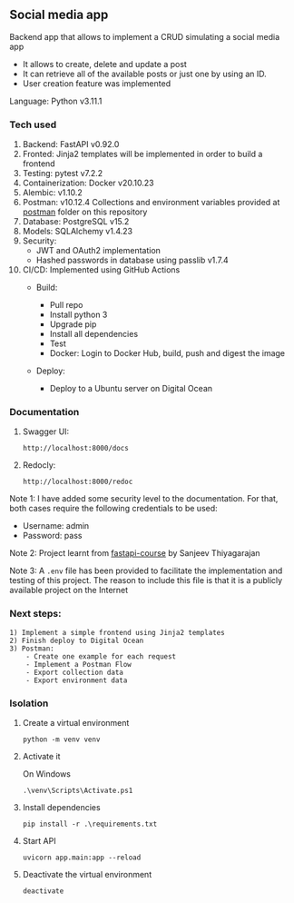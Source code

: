 ## Social media app

Backend app that allows to implement a CRUD simulating a social media app

- It allows to create, delete and update a post
- It can retrieve all of the available posts or just one by using an ID.
- User creation feature was implemented

Language: Python v3.11.1

### Tech used
1. Backend: FastAPI v0.92.0
2. Fronted: Jinja2 templates will be implemented in order to build a frontend
3. Testing: pytest v7.2.2
4. Containerization: Docker v20.10.23
5. Alembic: v1.10.2
6. Postman: v10.12.4 Collections and environment variables provided at [postman](https://github.com/mvarrone/fastapi-social-media-app/tree/main/postman) folder on this repository
7. Database: PostgreSQL v15.2
8. Models: SQLAlchemy v1.4.23
9. Security:
    - JWT and OAuth2 implementation
    - Hashed passwords in database using passlib v1.7.4
10. CI/CD: Implemented using GitHub Actions
    - Build: 
        - Pull repo
        - Install python 3
        - Upgrade pip
        - Install all dependencies
        - Test
        - Docker: Login to Docker Hub, build, push and digest the image

    - Deploy:
        - Deploy to a Ubuntu server on Digital Ocean
 
### Documentation
1. Swagger UI:

    ```linux
    http://localhost:8000/docs
    ```
2. Redocly:

    ```linux
    http://localhost:8000/redoc
    ```

Note 1: I have added some security level to the documentation. For that, both cases require the following credentials to be used:
- Username: admin
- Password: pass

Note 2: Project learnt from [fastapi-course](https://github.com/Sanjeev-Thiyagarajan/fastapi-course) by Sanjeev Thiyagarajan

Note 3: A ```.env``` file has been provided to facilitate the implementation and testing of this project. The reason to include this file is that it is a publicly available project on the Internet

### Next steps:

    1) Implement a simple frontend using Jinja2 templates
    2) Finish deploy to Digital Ocean
    3) Postman:
        - Create one example for each request
        - Implement a Postman Flow
        - Export collection data
        - Export environment data

### Isolation

1. Create a virtual environment
    ```linux
    python -m venv venv
    ```
2. Activate it

    On Windows
    ```linux
    .\venv\Scripts\Activate.ps1
    ```
3. Install dependencies
    ```linux
    pip install -r .\requirements.txt
    ```
4. Start API
    ```linux
    uvicorn app.main:app --reload
    ```
5. Deactivate the virtual environment
    ```linux
    deactivate
    ```
